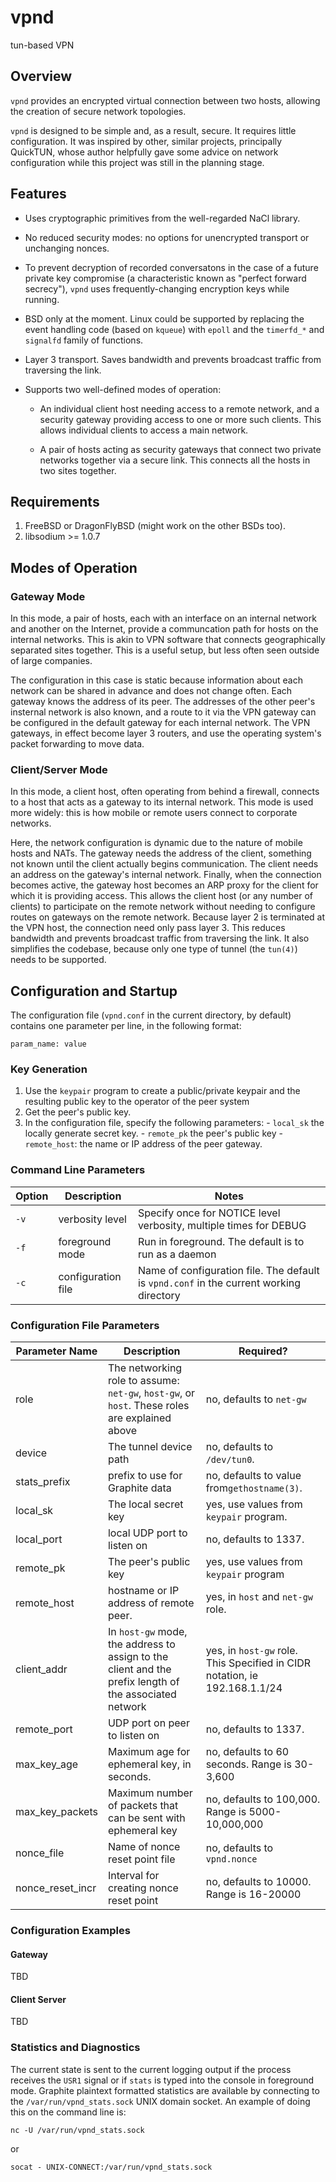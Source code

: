# vpnd
tun-based VPN

## Overview

`vpnd` provides an encrypted virtual connection between two hosts,
allowing the creation of secure network topologies.

`vpnd` is designed to be simple and, as a result, secure. It requires
little configuration. It was inspired by other, similar projects,
principally QuickTUN, whose author helpfully gave some advice on
network configuration while this project was still in the planning
stage.

## Features

- Uses cryptographic primitives from the well-regarded NaCl library.

- No reduced security modes: no options for unencrypted transport or
  unchanging nonces.

- To prevent decryption of recorded conversatons in the case of a
  future private key compromise (a characteristic known as "perfect
  forward secrecy"), `vpnd` uses frequently-changing encryption keys
  while running.

- BSD only at the moment. Linux could be supported by replacing the
  event handling code (based on `kqueue`) with `epoll` and the
  `timerfd_*` and `signalfd` family of functions.

- Layer 3 transport. Saves bandwidth and prevents broadcast traffic
  from traversing the link.

- Supports two well-defined modes of operation:

	- An individual client host needing access to a remote network,
	  and a security gateway providing access to one or more such
	  clients. This allows individual clients to access a main
	  network.

	- A pair of hosts acting as security gateways that connect two
	  private networks together via a secure link. This connects
	  all the hosts in two sites together.


## Requirements

1. FreeBSD or DragonFlyBSD (might work on the other BSDs too).
2. libsodium >= 1.0.7


## Modes of Operation

### Gateway Mode

In this mode, a pair of hosts, each with an interface on an internal
network and another on the Internet, provide a communcation path for
hosts on the internal networks. This is akin to VPN software that
connects geographically separated sites together. This is a useful
setup, but less often seen outside of large companies.

The configuration in this case is static because information about
each network can be shared in advance and does not change often.
Each gateway knows the address of its peer. The addresses of the
other peer's insternal network is also known, and a route to it
via the VPN gateway can be configured in the default gateway for each
internal network. The VPN gateways, in effect become layer 3 routers,
and use the operating system's packet forwarding to move data.

### Client/Server Mode

In this mode, a client host, often operating from behind a firewall,
connects to a host that acts as a gateway to its internal
network. This mode is used more widely: this is how mobile or remote
users connect to corporate networks.

Here, the network configuration is dynamic due to the nature of mobile
hosts and NATs. The gateway needs the address of the client, something
not known until the client actually begins communication. The client
needs an address on the gateway's internal network. Finally, when the
connection becomes active, the gateway host becomes an ARP proxy for
the client for which it is providing access. This allows the client
host (or any number of clients) to participate on the remote network
without needing to configure routes on gateways on the remote
network. Because layer 2 is terminated at the VPN host, the connection
need only pass layer 3. This reduces bandwidth and prevents broadcast
traffic from traversing the link. It also simplifies the codebase,
because only one type of tunnel (the `tun(4)`) needs to be supported.


## Configuration and Startup
The configuration file (`vpnd.conf` in the current directory, by
default) contains one parameter per line, in the following format:

`param_name: value`

### Key Generation
1. Use the `keypair` program to create a public/private keypair and
   the resulting public key to the operator of the peer system
2. Get the peer's public key.
3. In the configuration file, specify the following parameters:
		- `local_sk` the locally generate secret key.
		- `remote_pk` the peer's public key
		- `remote_host`: the name or IP address of the peer gateway.

### Command Line Parameters
|Option|Description|Notes|
|---|---|---|
|`-v`| verbosity level|Specify once for NOTICE level verbosity, multiple times for DEBUG|
|`-f`| foreground mode|Run in foreground. The default is to run as a  daemon|
|`-c`| configuration file|Name of configuration file. The default is `vpnd.conf` in the current working directory|

### Configuration File Parameters
|Parameter Name|Description|Required?|
|---|---|---|
|role|The networking role to assume: `net-gw`, `host-gw`, or `host`. These roles are explained above|no, defaults to `net-gw`|
|device|The tunnel device path  |no, defaults to `/dev/tun0`.|
|stats_prefix|prefix to use for Graphite data  |no, defaults to value from`gethostname(3)`.|
|local_sk|The local secret key|yes, use values from `keypair` program.|
|local_port|local UDP port to listen on|no, defaults to 1337.|
|remote_pk|The peer's public key|yes, use values from `keypair` program|
|remote_host|hostname or IP address of remote peer.|yes, in `host` and `net-gw` role.|
|client_addr|In `host-gw` mode, the address to assign to the client and the prefix length of the associated network|yes, in `host-gw` role. This  Specified in CIDR notation, ie 192.168.1.1/24|
|remote_port|UDP port on peer to listen on|no, defaults to 1337.|
|max_key_age|Maximum age for ephemeral key, in seconds.|no, defaults to 60 seconds. Range is 30-3,600|
|max_key_packets|Maximum number of packets that can be sent with ephemeral key|no, defaults to 100,000. Range is 5000-10,000,000|
|nonce_file|Name of nonce reset point file|no, defaults to `vpnd.nonce`|
|nonce_reset_incr|Interval for creating nonce reset point|no, defaults to 10000. Range is 16-20000|
### Configuration Examples

#### Gateway

TBD

#### Client Server

TBD

### Statistics and Diagnostics

The current state is sent to the current logging output if the process receives
the `USR1` signal or if `stats` is typed into the console in foreground
mode. Graphite plaintext formatted statistics are available by connecting to
the `/var/run/vpnd_stats.sock` UNIX domain socket. An example of doing this
on the command line is:

`nc -U /var/run/vpnd_stats.sock`

or

`socat - UNIX-CONNECT:/var/run/vpnd_stats.sock`
